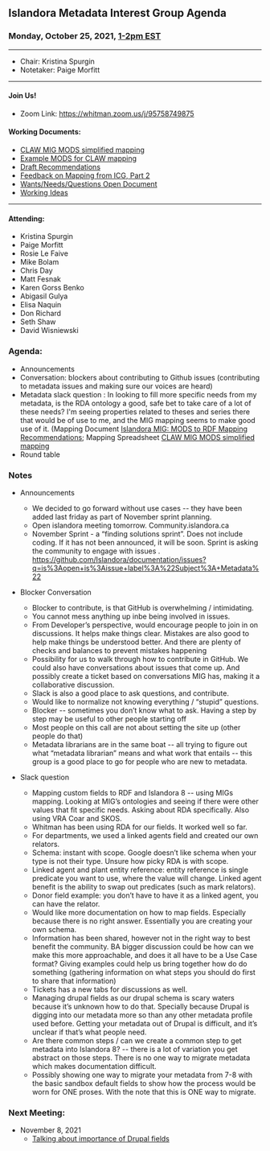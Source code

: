 ## Islandora Metadata Interest Group Agenda
### Monday, October 25, 2021, [1-2pm EST](http://www.thetimezoneconverter.com/?t=1%20pm&tz=Toronto&)

---
* Chair: Kristina Spurgin
* Notetaker: Paige Morfitt
---

#### Join Us!
* Zoom Link: https://whitman.zoom.us/j/95758749875

#### Working Documents:
* [CLAW MIG MODS simplified mapping](https://docs.google.com/spreadsheets/d/18u2qFJ014IIxlVpM3JXfDEFccwBZcoFsjbBGpvL0jJI/edit#gid=0)
* [Example MODS for CLAW mapping](https://docs.google.com/spreadsheets/d/1C2Xie7HUDSgRT5v4ldoJvlNdoXz2GHAPvL3PE3TOKW8/edit#gid=1829081124)
* [Draft Recommendations](https://docs.google.com/document/d/15qSO9YcALtYSqd6CUuGx0t8FwUJ5pPwVPz0PA5rU898/edit#heading=h.f9r6knw0rjvu)
* [Feedback on Mapping from ICG, Part 2](https://docs.google.com/document/d/11OpqMMCXM1TFXgsr4yyTQ_cH9DabnD31p7JnuTRQl28/edit?invite=CMWvruEI&ts=5e66437f)
* [Wants/Needs/Questions Open Document](https://docs.google.com/document/d/12Kpb6826TNPzzMuyPS0sESa9TLnmljQmeioWbaPeEdA/edit)
* [Working Ideas](https://github.com/islandora-interest-groups/Islandora-Metadata-Interest-Group/blob/main/working_docs/ideas_and_topics.md)

---

#### Attending:
* Kristina Spurgin
* Paige Morfitt
* Rosie Le Faive
* Mike Bolam
* Chris Day
* Matt Fesnak
* Karen Gorss Benko
* Abigasil Gulya
* Elisa Naquin
* Don Richard
* Seth Shaw
* David Wisniewski





### Agenda: 
* Announcements
* Conversation: blockers about contributing to Github issues (contributing to metadata issues and making sure our voices are heard)
* Metadata slack question :  In looking to fill more specific needs from my metadata, is the RDA ontology a good, safe bet to take care of a lot of these needs? I'm seeing properties related to theses and series there that would be of use to me, and the MIG mapping seems to make good use of it. (Mapping Document [Islandora MIG: MODS to RDF Mapping Recommendations](https://docs.google.com/document/d/15qSO9YcALtYSqd6CUuGx0t8FwUJ5pPwVPz0PA5rU898); Mapping Spreadsheet [CLAW MIG MODS simplified mapping](https://docs.google.com/spreadsheets/d/18u2qFJ014IIxlVpM3JXfDEFccwBZcoFsjbBGpvL0jJI/edit#gid=0)
* Round table



### Notes
* Announcements
	* We decided to go forward without use cases -- they have been added last friday as part of November sprint planning. 
	* Open islandora meeting tomorrow. Community.islandora.ca
	* November Sprint - a “finding solutions sprint”. Does not include coding. If it has not been announced, it will be soon. Sprint is asking the community to engage with issues . https://github.com/Islandora/documentation/issues?q=is%3Aopen+is%3Aissue+label%3A%22Subject%3A+Metadata%22 
* Blocker Conversation 
	* Blocker to contribute, is that GitHub is overwhelming / intimidating. 
	* You cannot mess anything up inbe being involved in issues. 
	* From Developer’s  perspective, would encourage people to join in on discussions. It helps make things clear. Mistakes are also good to help make things be understood better. And there are plenty of checks and balances to prevent mistakes happening
	* Possibility for us to walk through how to contribute in GitHub. We could also have conversations about issues that come up. And possibly create a ticket based on conversations MIG has, making it a collaborative discussion. 
	* Slack is also a good place to ask questions, and contribute. 
	* Would like to normalize not knowing everything / “stupid” questions. 
	* Blocker -- sometimes you don’t know what to ask. Having a step by step may be useful to other people starting off
	* Most people on this call are not about setting the site up (other people do that)
	* Metadata librarians are in the same boat -- all trying to figure out what “metadata librarian” means and what work that entails -- this group is a good place to go for people who are new to metadata. 

* Slack question
	* Mapping custom fields to RDF and Islandora 8 -- using MIGs mapping. Looking at MIG’s ontologies and seeing if there were other values that fit specific needs. Asking about RDA specifically. Also using VRA Coar and SKOS. 
	* Whitman has been using RDA for our fields. It worked well so far.
	* For departments, we used a linked agents field and created our own relators. 
	* Schema: instant with scope. Google doesn’t like schema when your type is not their type. Unsure how picky RDA is with scope. 
	* Linked agent and plant entity reference: entity reference is single predicate you want to use, where the value will change. Linked agent benefit is the ability to swap out predicates (such as mark relators).
	* Donor field example: you don’t have to have it as a linked agent, you can have the relator.  
	* Would like more documentation on how to map fields. Especially because there is no right answer. Essentially you are creating your own schema. 
	* Information has been shared, however not in the right way to best benefit the community. BA bigger discussion could be how can we make this more approachable, and does it all have to be a Use Case format? Giving examples could help us bring together how do do something (gathering information on what steps you should do first to share that information) 
	* Tickets has a new tabs for discussions as well. 
	* Managing drupal fields as our drupal schema is scary waters because it’s unknown how to do that. Specially because Drupal is digging into our metadata more so than any other metadata profile used before. Getting your metadata out of Drupal is difficult, and it’s unclear if that’s what people need. 
	* Are there common steps / can we create a common step to get metadata into Islandora 8? -- there is a lot of variation you get abstract on those steps. There is no one way to migrate metadata which makes documentation difficult. 
	* Possibly showing one way to migrate your metadata from 7-8 with the basic sandbox default fields to show how the process would be worn for ONE proses. With the note that this is ONE way to migrate. 

    
### Next Meeting:
* November 8, 2021
	* [Talking about importance of Drupal fields](https://docs.google.com/presentation/d/1VGBqBMDOlzVnNKLxO-n7WdeZpHPjY_LGrdwKTqeMt7Y/edit?usp=sharing)
